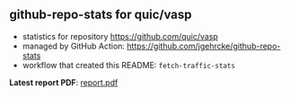 ## github-repo-stats for quic/vasp

- statistics for repository https://github.com/quic/vasp
- managed by GitHub Action: https://github.com/jgehrcke/github-repo-stats
- workflow that created this README: `fetch-traffic-stats`

**Latest report PDF**: [report.pdf](https://github.com/njjetha/System-Design/raw/github-repo-stats/quic/vasp/latest-report/report.pdf)

